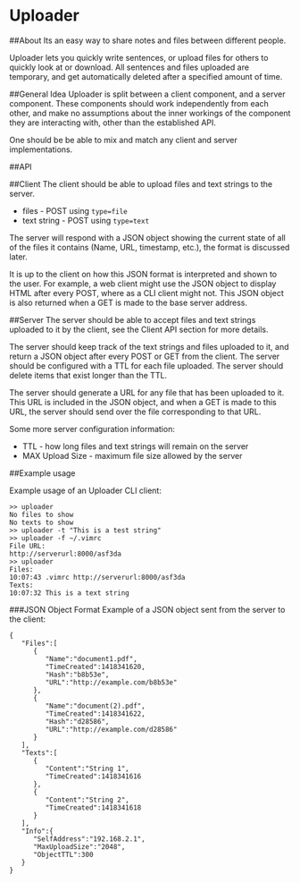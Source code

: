 # Uploader

##About
Its an easy way to share notes and files between different people.

Uploader lets you quickly write sentences, or upload files for others to quickly
look at or download. All sentences and files uploaded are temporary, and get
automatically deleted after a specified amount of time.

<!---
TODO:
Provide a link here to demo, once there is a stable version of the application.
-->

##General Idea
Uploader is split between a client component, and a server component. These
components should work independently from each other, and make no assumptions
about the inner workings of the component they are interacting with, other
than the established API.

One should be be able to mix and match any client and server implementations.

##API

##Client
The client should be able to upload files and text strings to the server.

* files - POST using `type=file`
* text string - POST using `type=text`

The server will respond with a JSON object showing the current state of all
of the files it contains (Name, URL, timestamp, etc.), the format is discussed
later.

It is up to the client on how this JSON format is interpreted and shown to the
user. For example, a web client might use the JSON object to display HTML
after every POST, where as a CLI client might not. This JSON object is also
returned when a GET is made to the base server address.

##Server
The server should be able to accept files and text strings uploaded to it
by the client, see the Client API section for more details.

The server should keep track of the text strings and files uploaded to it, and
return a JSON object after every POST or GET from the client. The server should
be configured with a TTL for each file uploaded. The server should delete items
that exist longer than the TTL.

The server should generate a URL for any file that has been uploaded to it. This
URL is included in the JSON object, and when a GET is made to this URL, the server
should send over the file corresponding to that URL.

Some more server configuration information:

* TTL - how long files and text strings will remain on the server
* MAX Upload Size - maximum file size allowed by the server

##Example usage

Example usage of an Uploader CLI client:

```
>> uploader
No files to show
No texts to show
>> uploader -t "This is a test string"
>> uploader -f ~/.vimrc
File URL:
http://serverurl:8000/asf3da
>> uploader
Files:
10:07:43 .vimrc http://serverurl:8000/asf3da
Texts:
10:07:32 This is a text string
```

###JSON Object Format
Example of a JSON object sent from the server to the client:

```
{
   "Files":[
      {
         "Name":"document1.pdf",
         "TimeCreated":1418341620,
         "Hash":"b8b53e",
         "URL":"http://example.com/b8b53e"
      },
      {
         "Name":"document(2).pdf",
         "TimeCreated":1418341622,
         "Hash":"d28586",
         "URL":"http://example.com/d28586"
      }
   ],
   "Texts":[
      {
         "Content":"String 1",
         "TimeCreated":1418341616
      },
      {
         "Content":"String 2",
         "TimeCreated":1418341618
      }
   ],
   "Info":{
      "SelfAddress":"192.168.2.1",
      "MaxUploadSize":"2048",
      "ObjectTTL":300
   }
}
```
